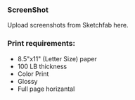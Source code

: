 ### ScreenShot
Upload screenshots from Sketchfab here.

### Print requirements:
* 8.5"x11" (Letter Size) paper
* 100 LB thickness 
* Color Print
* Glossy
* Full page horizantal


